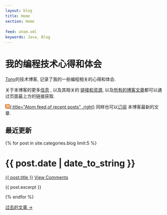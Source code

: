 ```yaml
---
layout: blog
title: Home
section: Home

feed: atom.xml
keywords: Java, Blog
---
```


我的编程技术心得和体会
==========================================

[Tony](/)的技术博客, 记录了我的一些编程相关的心得和体会. 

关于本博客的更多[信息](info.html) , 以及其相关的 [链接和资源](kith.html), 以及[所有的博客文章](past.html)都可以通过页面最上方的链接获取.

[![Feed icon](/files/css/feed-icon-14x14.png){:title="Atom feed of recent posts" .right}][订阅]
同样也可以[订阅][] 本博客最新的文章.

[订阅]: /blog/atom.xml

最近更新
------------

{% for post in site.categories.blog limit:5 %}
<div class="section list">
  <h1>{{ post.date | date_to_string }}</h1>
  <p class="line">
  <a class="title" href="{{ post.url }}">{{ post.title }}</a>
  <a class="comments" href="{{ post.url }}#disqus_thread">View Comments</a>
  </p>
  <p class="excerpt">{{ post.excerpt }}</p>
</div>
{% endfor %}

<p>
<a href="past.html">过去的文章 &rarr;</a>
</p>

<script type="text/javascript">
//<![CDATA[
(function() {
		var links = document.getElementsByTagName('a');
		var query = '?';
		for(var i = 0; i < links.length; i++) {
			if(links[i].href.indexOf('#disqus_thread') >= 0) {
				query += 'url' + i + '=' + encodeURIComponent(links[i].href) + '&';
			}
		}
		document.write('<script type="text/javascript" src="http://disqus.com/forums/markreid/get_num_replies.js' + query + '"></' + 'script>');
	})();
//]]>
</script>
